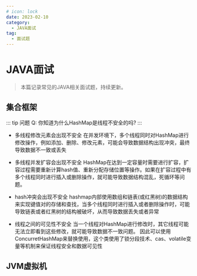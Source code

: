 ```yaml
---
# icon: lock
date: 2023-02-10
category:
  - JAVA面试
tag:
  - 面试题
---
```


# JAVA面试
> 本篇记录常见的JAVA相关面试题，持续更新。

## 集合框架
::: tip 问题
Q: 你知道为什么HashMap是线程不安全的吗?
:::
- 多线程修改元素会出现不安全
在并发环境下，多个线程同时对HashMap进行修改操作，例如添加、删除、修改元素，可能会导致数据结构出现冲突，最终导致数据不一致或丢失

- 多线程并发扩容会出现不安全
HashMap在达到一定容量时需要进行扩容，扩容过程需要重新计算hash值、重新分配存储位置等操作。如果在扩容过程中有多个线程同时进行插入或删除操作，就可能导致数据结构混乱，死循环等问题。

- hash冲突会出现不安全
hashmap内部使用数组和链表(或红黑树)的数据结构来实现键值对的存储和查找，当多个线程同时进行插入或者删除操作时，可能导致链表或者红黑树的结构被破坏，从而导致数据丢失或者异常

- 线程之间的可见性不安全
当一个线程对HashMap进行修改时，其它线程可能无法立即看到这些修改，就可能导致数据不一致问题。 因此可以使用ConcurretHashMap来替换使用，这个类使用了锁分段技术、cas、volatile变量等机制来保证线程安全和数据可见性  

## JVM虚拟机
